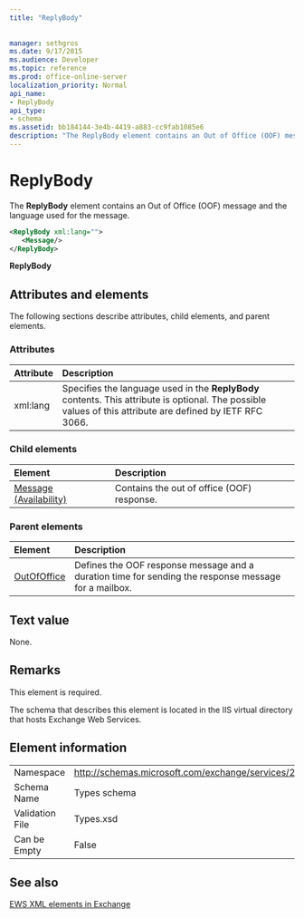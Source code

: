 ```yaml
---
title: "ReplyBody"
 
 
manager: sethgros
ms.date: 9/17/2015
ms.audience: Developer
ms.topic: reference
ms.prod: office-online-server
localization_priority: Normal
api_name:
- ReplyBody
api_type:
- schema
ms.assetid: bb184144-3e4b-4419-a883-cc9fab1085e6
description: "The ReplyBody element contains an Out of Office (OOF) message and the language used for the message."
---
```


# ReplyBody

The **ReplyBody** element contains an Out of Office (OOF) message and the language used for the message. 
  
```XML
<ReplyBody xml:lang="">
   <Message/>
</ReplyBody>
```

 **ReplyBody**
## Attributes and elements

The following sections describe attributes, child elements, and parent elements.
  
### Attributes

|**Attribute**|**Description**|
|:-----|:-----|
|xml:lang  <br/> |Specifies the language used in the **ReplyBody** contents. This attribute is optional. The possible values of this attribute are defined by IETF RFC 3066.  <br/> |
   
### Child elements

|**Element**|**Description**|
|:-----|:-----|
|[Message (Availability)](message-availability.md) <br/> |Contains the out of office (OOF) response.  <br/> |
   
### Parent elements

|**Element**|**Description**|
|:-----|:-----|
|[OutOfOffice](outofoffice.md) <br/> |Defines the OOF response message and a duration time for sending the response message for a mailbox.  <br/> |
   
## Text value

None.
  
## Remarks

This element is required.
  
The schema that describes this element is located in the IIS virtual directory that hosts Exchange Web Services.
  
## Element information

|||
|:-----|:-----|
|Namespace  <br/> |http://schemas.microsoft.com/exchange/services/2006/types  <br/> |
|Schema Name  <br/> |Types schema  <br/> |
|Validation File  <br/> |Types.xsd  <br/> |
|Can be Empty  <br/> |False  <br/> |
   
## See also



[EWS XML elements in Exchange](ews-xml-elements-in-exchange.md)

